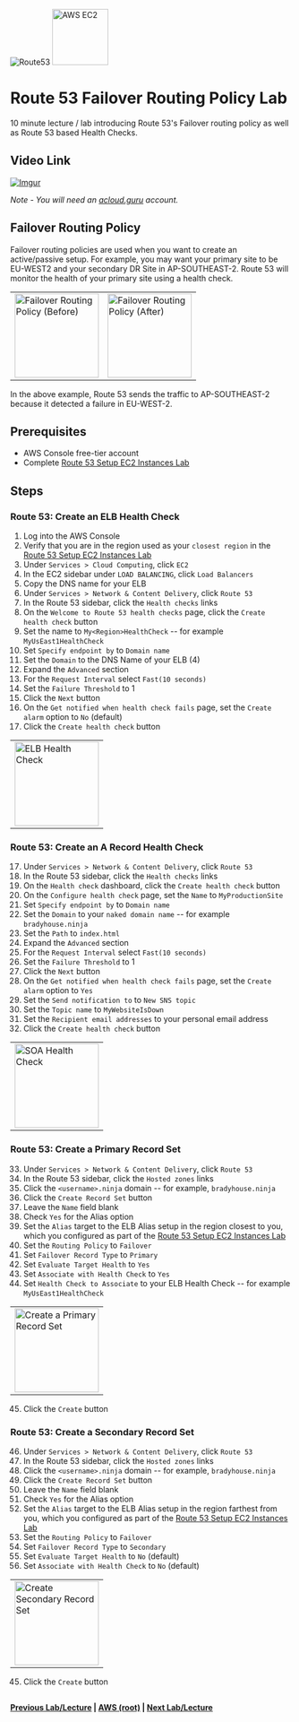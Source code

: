 ![Route53](https://i.imgur.com/vG67Qx0.png) <img src="https://i.imgur.com/9awJmtb.png" height="100" title="AWS EC2" />  


Route 53 Failover Routing Policy Lab
======

10 minute lecture / lab introducing Route 53's Failover routing policy as well as Route 53 based Health Checks.


## Video Link

[![Imgur](https://i.imgur.com/yr3s34c.png)](https://acloud.guru/course/aws-certified-solutions-architect-associate/learn/route53/0ab3a91d-11ea-c54c-4f4a-db557a09d718/watch)

*Note - You will need an [acloud.guru](acloud.guru) account.*


## Failover Routing Policy

Failover routing policies are used when you want to create an active/passive setup. For example, you may want your
primary site to be EU-WEST2 and your secondary DR Site in AP-SOUTHEAST-2.  Route 53 will monitor the health of your
primary site using a health check. 

<table>
  <tr>
    <td>
      <img src="https://i.imgur.com/NLj9ncB.png" height="150" title="Failover Routing Policy (Before)" /> 
    </td>
    <td>
      <img src="https://i.imgur.com/tc6cQzZ.png" height="150" title="Failover Routing Policy (After)" /> 
    </td>
  </tr>
</table>

In the above example, Route 53 sends the traffic to AP-SOUTHEAST-2 because it detected a failure in EU-WEST-2.


## Prerequisites

* AWS Console free-tier account
* Complete [Route 53 Setup EC2 Instances Lab](route53-setup-ec2-instances-lab.md)


## Steps

### Route 53: Create an ELB Health Check


1.  Log into the AWS Console 
2.  Verify that you are in the region used as your `closest region` in the [Route 53 Setup EC2 Instances Lab](route53-setup-ec2-instances-lab.md)
2.  Under `Services > Cloud Computing`, click `EC2`
3.  In the EC2 sidebar under `LOAD BALANCING`, click `Load Balancers`
4.  Copy the DNS name for your ELB
5.  Under `Services > Network & Content Delivery`, click `Route 53`
6.  In the Route 53 sidebar, click the `Health checks` links
7.  On the `Welcome to Route 53 health checks` page, click the `Create health check` button
8.  Set the name to `My<Region>HealthCheck` -- for example `MyUsEast1HealthCheck`
9.  Set `Specify endpoint by` to `Domain name`
10. Set the `Domain` to the DNS Name of your ELB (4)
11. Expand the `Advanced` section
12. For the `Request Interval` select `Fast(10 seconds)`
13. Set the `Failure Threshold` to 1
14. Click the `Next` button
15. On the `Get notified when health check fails` page, set the `Create alarm` option to `No` (default)
16. Click the `Create health check` button


<table>
  <tr>
    <td>
      <img src="https://i.imgur.com/WW7EDSW.png" height="150" title="ELB Health Check" /> 
    </td>
  </tr>
</table>


### Route 53: Create an A Record Health Check

17. Under `Services > Network & Content Delivery`, click `Route 53`
18. In the Route 53 sidebar, click the `Health checks` links
19. On the `Health check` dashboard, click the `Create health check` button
20. On the `Configure health check` page, set the `Name` to `MyProductionSite`
21. Set `Specify endpoint by` to `Domain name`
22. Set the `Domain` to your `naked domain name` -- for example `bradyhouse.ninja`
23. Set the `Path` to `index.html`
24. Expand the `Advanced` section
25. For the `Request Interval` select `Fast(10 seconds)`
26. Set the `Failure Threshold` to 1
27. Click the `Next` button
28. On the `Get notified when health check fails` page, set the `Create alarm` option to `Yes`
29. Set the `Send notification to` to `New SNS topic`
30. Set the `Topic name` to `MyWebsiteIsDown`
31. Set the `Recipient email addresses` to your personal email address
32. Click the `Create health check` button


<table>
  <tr>
    <td>
      <img src="https://i.imgur.com/brAqWD3.png" height="150" title="SOA Health Check" /> 
    </td>
  </tr>
</table>


### Route 53: Create a Primary Record Set

33. Under `Services > Network & Content Delivery`, click `Route 53`
34. In the Route 53 sidebar, click the `Hosted zones` links
35. Click the `<username>.ninja` domain -- for example, `bradyhouse.ninja`
36. Click the `Create Record Set` button
37. Leave the `Name` field blank
38. Check `Yes` for the Alias option
39. Set the `Alias` target to the ELB Alias setup in the region closest to you, which you configured as part of the
    [Route 53 Setup EC2 Instances Lab](route53-setup-ec2-instances-lab.md)
40. Set the `Routing Policy` to `Failover`
41. Set `Failover Record Type` to `Primary`
42. Set `Evaluate Target Health` to `Yes`
43. Set `Associate with Health Check` to `Yes`
44. Set `Health Check to Associate` to your ELB Health Check -- for example `MyUsEast1HealthCheck`

<table>
  <tr>
    <td>
      <img src="https://i.imgur.com/Fyi7waC.png" width="150" title="Create a Primary Record Set" /> 
    </td>
  </tr>
</table>

45. Click the `Create` button


### Route 53: Create a Secondary Record Set

46. Under `Services > Network & Content Delivery`, click `Route 53`
47. In the Route 53 sidebar, click the `Hosted zones` links
48. Click the `<username>.ninja` domain -- for example, `bradyhouse.ninja`
49. Click the `Create Record Set` button
50. Leave the `Name` field blank
51. Check `Yes` for the Alias option
52. Set the `Alias` target to the ELB Alias setup in the region farthest from you, which you configured as part of the
    [Route 53 Setup EC2 Instances Lab](route53-setup-ec2-instances-lab.md)
53. Set the `Routing Policy` to `Failover`
54. Set `Failover Record Type` to `Secondary`
55. Set `Evaluate Target Health` to `No` (default)
56. Set `Associate with Health Check` to `No` (default)

<table>
  <tr>
    <td>
      <img src="https://i.imgur.com/1tvA7W5.png" width="150" title="Create Secondary Record Set" /> 
    </td>
  </tr>
</table>

45. Click the `Create` button


## 

**[Previous Lab/Lecture](route53-latency-routing-policy-lab.md) | [AWS (root)](../readme.adoc) | [Next Lab/Lecture](route53-failover-routing-policy-lab.md)**










